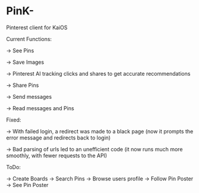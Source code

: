 # PinK-
Pinterest client for KaiOS


Current Functions:


-> See Pins

-> Save Images

-> Pinterest AI tracking clicks and shares to get accurate recommendations

-> Share Pins

-> Send messages

-> Read messages and Pins


Fixed:

-> With failed login, a redirect was made to a black page (now it prompts the error message and redirects back to login)

-> Bad parsing of urls led to an unefficient code (it now runs much more smoothly, with fewer requests to the API)


ToDo:

-> Create Boards
-> Search Pins
-> Browse users profile
-> Follow Pin Poster
-> See Pin Poster
